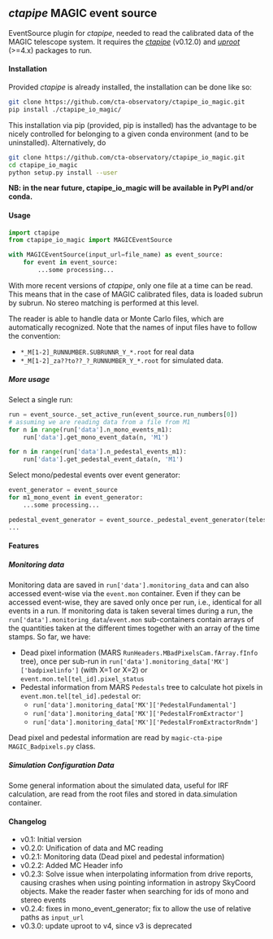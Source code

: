 ## *ctapipe* MAGIC event source

EventSource plugin for *ctapipe*, needed to read the calibrated data of the MAGIC telescope system. It requires the [*ctapipe*](https://github.com/cta-observatory/ctapipe) (v0.12.0) and [*uproot*](https://github.com/scikit-hep/uproot4) (>=4.x) packages to run.

#### Installation

Provided *ctapipe* is already installed, the installation can be done like so:

```bash
git clone https://github.com/cta-observatory/ctapipe_io_magic.git
pip install ./ctapipe_io_magic/
```

This installation via pip (provided, pip is installed) has the advantage to be nicely controlled for belonging to a given conda environment (and to be uninstalled). Alternatively, do

```bash
git clone https://github.com/cta-observatory/ctapipe_io_magic.git
cd ctapipe_io_magic
python setup.py install --user
```

**NB: in the near future, ctapipe_io_magic will be available in PyPI and/or conda.**

#### Usage

```python
import ctapipe
from ctapipe_io_magic import MAGICEventSource

with MAGICEventSource(input_url=file_name) as event_source:
    for event in event_source:
        ...some processing...
```

With more recent versions of *ctapipe*, only one file at a time can be read. This means that in the case of MAGIC calibrated files,
data is loaded subrun by subrun. No stereo matching is performed at this level.

The reader is able to handle data or Monte Carlo files, which are automatically recognized. Note that the names of input files have to follow the convention:
- `*_M[1-2]_RUNNUMBER.SUBRUNNR_Y_*.root` for real data
- `*_M[1-2]_za??to??_?_RUNNUMBER_Y_*.root` for simulated data.

##### More usage
Select a single run:
```python
run = event_source._set_active_run(event_source.run_numbers[0])
# assuming we are reading data from a file from M1
for n in range(run['data'].n_mono_events_m1):
    run['data'].get_mono_event_data(n, 'M1')

for n in range(run['data'].n_pedestal_events_m1):
    run['data'].get_pedestal_event_data(n, 'M1')
```

Select mono/pedestal events over event generator:
```python
event_generator = event_source
for m1_mono_event in event_generator:
    ...some processing...

pedestal_event_generator = event_source._pedestal_event_generator(telescope='M1')
...
```

#### Features

##### Monitoring data

Monitoring data are saved in `run['data'].monitoring_data` and can also accessed event-wise via the `event.mon` container. Even if they can be accessed event-wise, they are saved only once per run, i.e., identical for all events in a run. If monitoring data is taken several times during a run, the `run['data'].monitoring_data`/`event.mon` sub-containers contain arrays of the quantities taken at the different times together with an array of the time stamps. So far, we have:

- Dead pixel information (MARS `RunHeaders.MBadPixelsCam.fArray.fInfo` tree), once per sub-run in `run['data'].monitoring_data['MX']['badpixelinfo']` (with X=1 or X=2) or `event.mon.tel[tel_id].pixel_status`
- Pedestal information from MARS `Pedestals` tree to calculate hot pixels in `event.mon.tel[tel_id].pedestal` or:
    - `run['data'].monitoring_data['MX']['PedestalFundamental']`
    - `run['data'].monitoring_data['MX']['PedestalFromExtractor']`
    - `run['data'].monitoring_data['MX']['PedestalFromExtractorRndm']`

Dead pixel and pedestal information are read by `magic-cta-pipe` `MAGIC_Badpixels.py` class.

##### Simulation Configuration Data
Some general information about the simulated data, useful for IRF calculation, are read from the root files and stored in data.simulation container.

#### Changelog

- v0.1: Initial version
- v0.2.0: Unification of data and MC reading
- v0.2.1: Monitoring data (Dead pixel and pedestal information)
- v0.2.2: Added MC Header info
- v0.2.3: Solve issue when interpolating information from drive reports, causing crashes when using pointing information in astropy SkyCoord objects. Make the reader faster when searching for ids of mono and stereo events
- v0.2.4: fixes in mono_event_generator; fix to allow the use of relative paths as `input_url`
- v0.3.0: update uproot to v4, since v3 is deprecated

